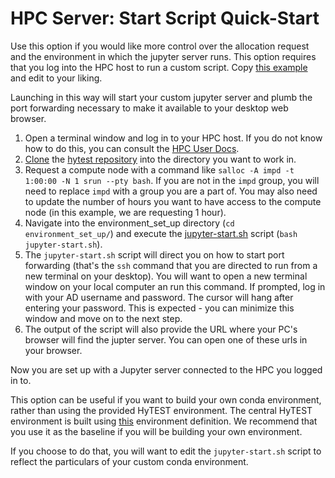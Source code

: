 # HPC Server: Start Script Quick-Start

Use this option if you would like more control over the allocation request and the environment in
which the jupyter server runs. This option requires that you log into the HPC host to run a custom
script.  Copy [this example](./jupyter-start.sh) and edit to your liking.

Launching in this way will start your custom jupyter server and plumb the port forwarding necessary
to make it available to your desktop web browser.

1) Open a terminal window and log in to your HPC host. If you do not know how to do this, you can consult the [HPC User Docs](https://hpcportal.cr.usgs.gov/hpc-user-docs/guides/connecting/ssh.html).
2) [Clone](https://docs.github.com/en/repositories/creating-and-managing-repositories/cloning-a-repository) the [hytest repository](https://github.com/hytest-org/hytest) into the directory you want to work in.
3) Request a compute node with a command like `salloc -A impd -t 1:00:00 -N 1 srun --pty bash`. If you are not in the `impd` group, you will need to replace `impd` with a group you are a part of. You may also need to update the number of hours you want to have access to the compute node (in this example, we are requesting 1 hour).
4) Navigate into the environment_set_up directory (`cd environment_set_up/`) and execute the [jupyter-start.sh](./jupyter-start.sh) script (`bash jupyter-start.sh`).
5) The `jupyter-start.sh` script will direct you on how to start port forwarding (that's the `ssh` command that you are directed to run from a new terminal on your desktop). You will want to open a new terminal window on your local computer an run this command. If prompted, log in with your AD username and password. The cursor will hang after entering your password. This is expected - you can minimize this window and move on to the next step.
6) The output of the script will also provide the URL where your PC's browser will find the jupter server. You can open one of these urls in your browser. 

Now you are set up with a Jupyter server connected to the HPC you logged in to.

This option can be useful if you want to build your own conda environment, rather than using the provided
HyTEST environment. The central HyTEST environment is built using [this](https://raw.githubusercontent.com/hytest-org/hytest/main/hytest.yml) environment definition. We recommend that you
use it as the baseline if you will be building your own environment.

If you choose to do that, you will want to edit the `jupyter-start.sh` script to reflect
the particulars of your custom conda environment.
